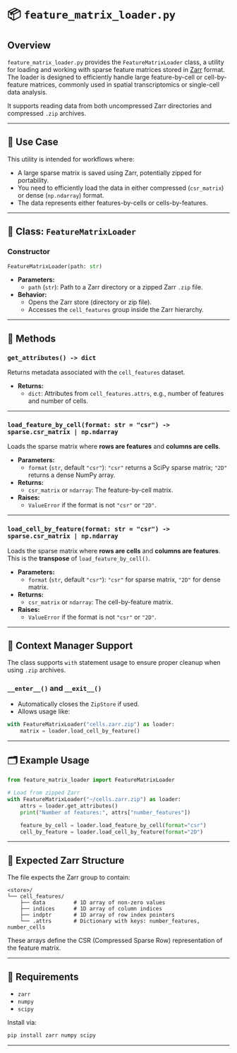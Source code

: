 
# 📦 `feature_matrix_loader.py`

## Overview

`feature_matrix_loader.py` provides the `FeatureMatrixLoader` class, a utility for loading and working with sparse feature matrices stored in [Zarr](https://zarr.readthedocs.io/en/stable/) format. The loader is designed to efficiently handle large feature-by-cell or cell-by-feature matrices, commonly used in spatial transcriptomics or single-cell data analysis.

It supports reading data from both uncompressed Zarr directories and compressed `.zip` archives.

---

## 📘 Use Case

This utility is intended for workflows where:

- A large sparse matrix is saved using Zarr, potentially zipped for portability.
- You need to efficiently load the data in either compressed (`csr_matrix`) or dense (`np.ndarray`) format.
- The data represents either features-by-cells or cells-by-features.

---

## 📄 Class: `FeatureMatrixLoader`

### Constructor

```python
FeatureMatrixLoader(path: str)
```

- **Parameters:**
  - `path` (`str`): Path to a Zarr directory or a zipped Zarr `.zip` file.
- **Behavior:**
  - Opens the Zarr store (directory or zip file).
  - Accesses the `cell_features` group inside the Zarr hierarchy.

---

## 🔧 Methods

### `get_attributes() -> dict`

Returns metadata associated with the `cell_features` dataset.

- **Returns:**
  - `dict`: Attributes from `cell_features.attrs`, e.g., number of features and number of cells.

---

### `load_feature_by_cell(format: str = "csr") -> sparse.csr_matrix | np.ndarray`

Loads the sparse matrix where **rows are features** and **columns are cells**.

- **Parameters:**
  - `format` (`str`, default `"csr"`): `"csr"` returns a SciPy sparse matrix; `"2D"` returns a dense NumPy array.
- **Returns:**
  - `csr_matrix` or `ndarray`: The feature-by-cell matrix.
- **Raises:**
  - `ValueError` if the format is not `"csr"` or `"2D"`.

---

### `load_cell_by_feature(format: str = "csr") -> sparse.csr_matrix | np.ndarray`

Loads the sparse matrix where **rows are cells** and **columns are features**. This is the **transpose** of `load_feature_by_cell()`.

- **Parameters:**
  - `format` (`str`, default `"csr"`): `"csr"` for sparse matrix, `"2D"` for dense matrix.
- **Returns:**
  - `csr_matrix` or `ndarray`: The cell-by-feature matrix.
- **Raises:**
  - `ValueError` if the format is not `"csr"` or `"2D"`.

---

## 🔁 Context Manager Support

The class supports `with` statement usage to ensure proper cleanup when using `.zip` archives.

### `__enter__()` and `__exit__()`

- Automatically closes the `ZipStore` if used.
- Allows usage like:

```python
with FeatureMatrixLoader("cells.zarr.zip") as loader:
    matrix = loader.load_cell_by_feature()
```

---

## 🗂 Example Usage

```python
from feature_matrix_loader import FeatureMatrixLoader

# Load from zipped Zarr
with FeatureMatrixLoader("~/cells.zarr.zip") as loader:
    attrs = loader.get_attributes()
    print("Number of features:", attrs["number_features"])

    feature_by_cell = loader.load_feature_by_cell(format="csr")
    cell_by_feature = loader.load_cell_by_feature(format="2D")
```

---

## 📎 Expected Zarr Structure

The file expects the Zarr group to contain:

```
<store>/
└── cell_features/
    ├── data         # 1D array of non-zero values
    ├── indices      # 1D array of column indices
    ├── indptr       # 1D array of row index pointers
    └── .attrs       # Dictionary with keys: number_features, number_cells
```

These arrays define the CSR (Compressed Sparse Row) representation of the feature matrix.

---

## 🧪 Requirements

- `zarr`
- `numpy`
- `scipy`

Install via:

```bash
pip install zarr numpy scipy
```

---
